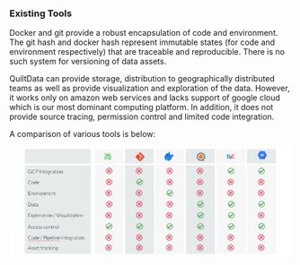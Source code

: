 ### Existing Tools
Docker and git provide a robust encapsulation of code and environment.
The git hash and docker hash represent immutable states (for code and environment respectively) that are traceable and reproducible.
There is no such system for versioning of data assets. 

QuiltData can provide storage, distribution to geographically distributed teams as well as provide visualization and exploration of the data. 
However, it works only on amazon web services and lacks support of google cloud which is our most dominant computing platform. 
In addition, it does not provide source tracing, permission control and limited code integration. 

A comparison of various tools is below:

![tools-comparison](imgs/tools_comparison.jpg)

